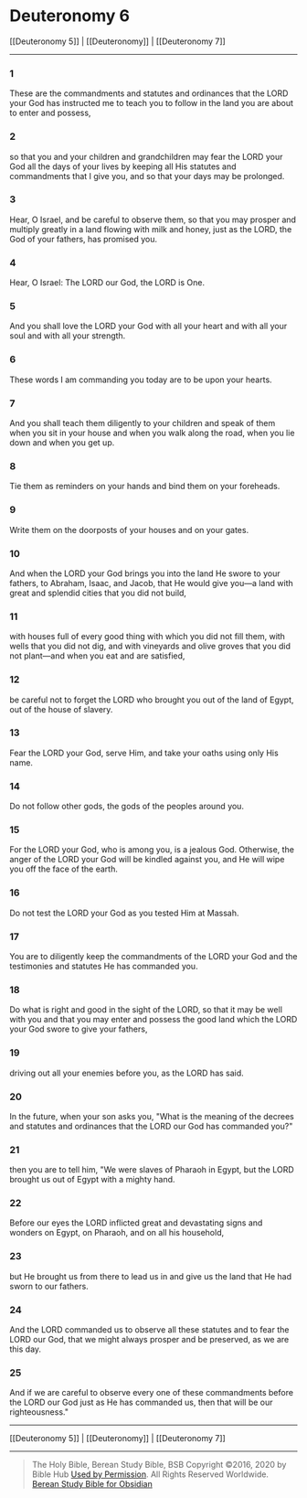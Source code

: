 # Deuteronomy 6

[[Deuteronomy 5]] | [[Deuteronomy]] | [[Deuteronomy 7]]

---

### 1
These are the commandments and statutes and ordinances that the LORD your God has instructed me to teach you to follow in the land you are about to enter and possess,

### 2
so that you and your children and grandchildren may fear the LORD your God all the days of your lives by keeping all His statutes and commandments that I give you, and so that your days may be prolonged.

### 3
Hear, O Israel, and be careful to observe them, so that you may prosper and multiply greatly in a land flowing with milk and honey, just as the LORD, the God of your fathers, has promised you.

### 4
Hear, O Israel: The LORD our God, the LORD is One.

### 5
And you shall love the LORD your God with all your heart and with all your soul and with all your strength.

### 6
These words I am commanding you today are to be upon your hearts.

### 7
And you shall teach them diligently to your children and speak of them when you sit in your house and when you walk along the road, when you lie down and when you get up.

### 8
Tie them as reminders on your hands and bind them on your foreheads.

### 9
Write them on the doorposts of your houses and on your gates.

### 10
And when the LORD your God brings you into the land He swore to your fathers, to Abraham, Isaac, and Jacob, that He would give you—a land with great and splendid cities that you did not build,

### 11
with houses full of every good thing with which you did not fill them, with wells that you did not dig, and with vineyards and olive groves that you did not plant—and when you eat and are satisfied,

### 12
be careful not to forget the LORD who brought you out of the land of Egypt, out of the house of slavery.

### 13
Fear the LORD your God, serve Him, and take your oaths using only His name.

### 14
Do not follow other gods, the gods of the peoples around you.

### 15
For the LORD your God, who is among you, is a jealous God. Otherwise, the anger of the LORD your God will be kindled against you, and He will wipe you off the face of the earth.

### 16
Do not test the LORD your God as you tested Him at Massah.

### 17
You are to diligently keep the commandments of the LORD your God and the testimonies and statutes He has commanded you.

### 18
Do what is right and good in the sight of the LORD, so that it may be well with you and that you may enter and possess the good land which the LORD your God swore to give your fathers,

### 19
driving out all your enemies before you, as the LORD has said.

### 20
In the future, when your son asks you, "What is the meaning of the decrees and statutes and ordinances that the LORD our God has commanded you?"

### 21
then you are to tell him, "We were slaves of Pharaoh in Egypt, but the LORD brought us out of Egypt with a mighty hand.

### 22
Before our eyes the LORD inflicted great and devastating signs and wonders on Egypt, on Pharaoh, and on all his household,

### 23
but He brought us from there to lead us in and give us the land that He had sworn to our fathers.

### 24
And the LORD commanded us to observe all these statutes and to fear the LORD our God, that we might always prosper and be preserved, as we are this day.

### 25
And if we are careful to observe every one of these commandments before the LORD our God just as He has commanded us, then that will be our righteousness."

---

[[Deuteronomy 5]] | [[Deuteronomy]] | [[Deuteronomy 7]]

---

> The Holy Bible, Berean Study Bible, BSB
> Copyright &copy;2016, 2020 by Bible Hub
> [Used by Permission](https://berean.bible/terms.htm). All Rights Reserved Worldwide.
> [Berean Study Bible for Obsidian](https://github.com/gapmiss/berean-study-bible-for-obsidian)</small>

